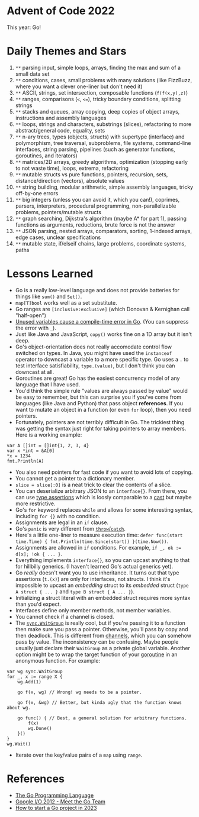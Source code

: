 # Advent of Code 2022
 
This year: Go!

# Daily Themes and Stars

1. `**` parsing input, simple loops, arrays, finding the max and sum of a small data set
2. `**` conditions, cases, small problems with many solutions (like FizzBuzz, where you want a clever one-liner but don't need it)
3. `**` ASCII, strings, set intersection, composable functions (`f(f(x,y),z)`)
4. `**` ranges, comparisons (`<`, `<=`), tricky boundary conditions, splitting strings
5. `**` stacks and queues, array copying, deep copies of object arrays, instructions and assembly languages
6. `**` loops, strings and characters, substrings (slices), refactoring to more abstract/general code, equality, sets
7. `**` n-ary trees, types (objects, structs) with supertype (interface) and polymorphism, tree traversal, subproblems, file systems, command-line interfaces, string parsing, pipelines (such as generator functions, goroutines, and iterators)
8. `**` matrices/2D arrays, greedy algorithms, optimization (stopping early to not waste time), loops, extrema, refactoring
9. `**` mutable structs vs pure functions, pointers, recursion,  sets, distance/direction (vectors), absolute values
10. `**` string building, modular arithmetic, simple assembly languages, tricky off-by-one errors
11. `**` big integers (unless you can avoid it, which you can!), coprimes, parsers, interpreters, procedural programming, non-parallelizable problems, pointers/mutable structs
12. `**` graph searching, Dijkstra's algorithm (maybe A* for part 1), passing functions as arguments, reductions, brute force is not the answer
13. `**` JSON parsing, nested arrays, comparators, sorting, 1-indexed arrays, edge cases, unclear specifications
14. `**` mutable state, if/elseif chains, large problems, coordinate systems, paths

# Lessons Learned
* Go is a really low-level language and does not provide batteries for things like `sum()` and `Set()`.
* `map[T]bool` works well as a set substitute.
* Go ranges are `[inclusive:exclusive]` (which Donovan & Kernighan call "half-open")
* [Unused variables cause a compile-time error in Go](https://go.dev/doc/faq#unused_variables_and_imports). (You can suppress the error with `_`).
* Just like Java and JavaScript, `copy()` works fine on a 1D array but it isn't deep.
* Go's object-orientation does not really accomodate control flow switched on types. In Java, you might have used the `instanceof` operator to downcast a variable to a more specific type. Go uses a `.` to test interface satisfiability, `type.(value)`, but I don't think you can downcast at all.
* Goroutines are great! Go has the easiest concurrency model of any language that I have used.
* You'd think the simple rule "values are always passed by value" would be easy to remember, but this can surprise you if you've come from languages (like Java and Python) that pass object **references**. If you want to mutate an object in a function (or even `for` loop), then you need pointers.
* Fortunately, pointers are not terribly difficult in Go. The trickiest thing was getting the syntax just right for taking pointers to array members. Here is a working example:

```
var A []int = []int{1, 2, 3, 4}
var x *int = &A[0]
*x = 1234
fmt.Println(A)
```

* You also need pointers for fast code if you want to avoid lots of copying.
* You cannot get a pointer to a dictionary member.
* `slice = slice[:0]` is a neat trick to clear the contents of a slice.
* You can deserialize arbitrary JSON to an `interface{}`. From there, you can use [type assertions](https://go.dev/tour/methods/15) which is loosly comparable to a [cast](https://docs.oracle.com/javase/tutorial/java/IandI/subclasses.html) but maybe more restrictive.
* Go's `for` keyword replaces `while` and allows for some interesting syntax, including `for {}` with no condition.
* Assignments are legal in an `if` clause.
* Go's `panic` is very different from [`throw`/`catch`](https://docs.oracle.com/javase/tutorial/essential/exceptions/throwing.html).
* Here's a little one-liner to measure execution time: `defer func(start time.Time) { fmt.Println(time.Since(start)) }(time.Now())`.
* Assignments are allowed in `if` conditions. For example, `if _, ok := d[x]; !ok { ... }`.
* Everything implements `interface{}`, so you can upcast anything to that for hillbilly generics. (I haven't learned Go's actual generics yet).
* Go *really* doesn't want you to use inheritance. It turns out that type assertions (`t.(x)`) are only for interfaces, not structs. I think it's impossible to upcast an *embedding* struct to its *embedded* struct (`type A struct { ... }` and `type B struct { A ... }`).
* Initializing a struct literal with an embedded struct requires more syntax than you'd expect.
* Interfaces define only member methods, not member variables.
* You cannot check if a channel is closed.
* The [`sync.WaitGroup`](https://pkg.go.dev/sync#WaitGroup) is really cool, but if you're passing it to a function then make sure you pass a pointer. Otherwise, you'll pass by copy and then deadlock. This is different from [channels](https://go.dev/tour/concurrency/2), which you can somehow pass by value. The inconsistency can be confusing. Maybe people usually just declare their `WaitGroup` as a private global variable. Another option might be to wrap the target function of your [goroutine](https://go.dev/tour/concurrency/1) in an anonymous function. For example:

```
var wg sync.WaitGroup
for _, x := range X {
    wg.Add(1)
    
    go f(x, wg) // Wrong! wg needs to be a pointer.

    go f(x, &wg) // Better, but kinda ugly that the function knows about wg.

    go func() { // Best, a general solution for arbitrary functions.
        f(x)
        wg.Done()
    }()
}
wg.Wait()
```

* Iterate over the key/value pairs of a `map` using `range`.

# References

* [The Go Programming Language](https://www.amazon.com/Programming-Language-Addison-Wesley-Professional-Computing/dp/0134190440/)
* [Google I/O 2012 - Meet the Go Team](https://www.youtube.com/watch?v=sln-gJaURzk)
* [How to start a Go project in 2023](https://boyter.org/posts/how-to-start-go-project-2023/)
